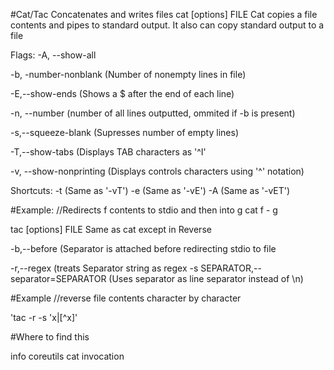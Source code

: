 #Cat/Tac
Concatenates and writes files 
cat [options] FILE
Cat copies a file contents and pipes to standard output.
It also can copy standard output to a file 

Flags:
-A, --show-all

-b, -number-nonblank (Number of nonempty lines in file)

-E,--show-ends (Shows a $ after the end of each line) 

-n, --number (number of all lines outputted, ommited if -b is present)

-s,--squeeze-blank (Supresses number of empty lines)

-T,--show-tabs (Displays TAB characters as '^I' 

-v, --show-nonprinting (Displays controls characters using '^' notation)

Shortcuts:
-t (Same as '-vT') -e (Same as '-vE') -A (Same as '-vET')

#Example:
//Redirects f contents to stdio and then into g
cat f - g

tac [options] FILE
Same as cat except in Reverse

-b,--before (Separator is attached before redirecting stdio to file

-r,--regex (treats Separator string as regex
-s SEPARATOR,--separator=SEPARATOR (Uses separator as line separator instead of \n)


#Example 
//reverse file contents character by character

'tac -r -s 'x\|[^x]'

#Where to find this

info coreutils cat invocation

